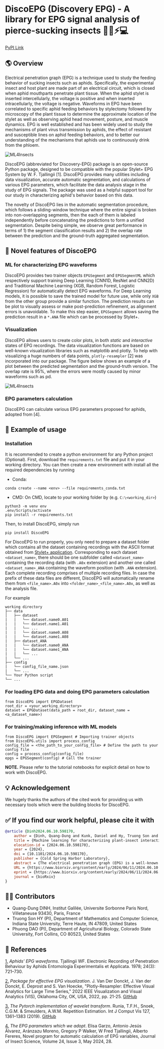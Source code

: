 # DiscoEPG (Discovery EPG) - A library for EPG signal analysis of pierce-sucking insects 🐞🍃⚡💻
[PyPI Link](https://pypi.org/project/DiscoEPG/)
## 🌎 Overview
Electrical penetration graph (EPG) is a technique used to study the feeding behavior of sucking insects such as aphids. Specifically, the experimental insect and host plant are made part of an electrical circuit, which is closed when aphid mouthparts penetrate plant tissue. When the aphid stylet is inserted intercellularly, the voltage is positive and when inserted intracellularly, the voltage is negative. Waveforms in EPG have been correlated to specific aphid feeding behaviors by stylectomy followed by microscopy of the plant tissue to determine the approximate location of the stylet as well as observing aphid head movement, posture, and muscle dynamics. EPG is well established and has been widely used to study the mechanisms of plant virus transmission by aphids, the effect of resistant and susceptible lines on aphid feeding behaviors, and to better our understanding of the mechanisms that aphids use to continuously drink from the phloem. 

![ML4Insects](/figures/workflow.png "Workflow of the segmentation approach used in the package.")

DiscoEPG (abbreviated for Discovery-EPG) package is an open-source Python package, designed to be compatible with the popular Stylet+ EPG System by W. F. Tjallingii [1]. DiscoEPG provides many utilities including data visualization, accurate automatic segmentation, and calculations of various EPG parameters, which facilitate the data analysis stage in the study of EPG signals. The package was used as a helpful support tool for our study in characterizing aphid's behavior based on this data. 

The novelty of DiscoEPG lies in the automatic segmentation procedure, which follows a sliding-window technique where the entire signal is broken into non-overlapping segments, then the each of them is labeled independently before concatenating the predictions to form a unified segmentation. Despite being simple, we observe great performance in terms of 1) the segment classification results and 2) the overlap rate between the prediction and the ground-truth aggregated segmentation. 

## 📁 Novel features of DiscoEPG

### ML for characterizing EPG waveforms
DiscoEPG provides two trainer objects `EPGSegment` and `EPGSegmentML` which respectively support training Deep Learning (CNN1D, ResNet and CNN2D) and Traditional Machine Learning (XGB, Random Forest, Logistic Regression) for automatically detect EPG waveforms. For Deep Learning models, it is possible to save the trained model for future use, while only `XGB` from the other group provide a similar function. The prediction results can be plot to visually assess or make post-prediction refinement, as alignment errors is unavoidable. To make this step easier, `EPGSegment` allows saving the prediction result in a `*.ANA` file which can be processed by Stylet+. 

### Visualization
DiscoEPG allows users to create color plots,  in both _static_ and _interactive_ states of EPG recordings. The data visualization functions are based on well-known visualization libraries such as matplotlib and plotly. To help with visualizing a huge numbers of data points, `plotly-resampler` [2] was incorporated into our package. The figure below shows an example of a plot between the predicted segmentation and the ground-truth version. The overlap rate is 95%, where the errors were mostly caused by minor waveforms such as pd. 

![ML4Insects](/figures/prediction.png)

### EPG parameters calculation 
DiscoEPG can calculate various EPG parameters proposed for aphids, adopted from [4].

### 
## 📓 Example of usage

### Installation
It is recommended to create a python environment for any Python project (Optional). First,  download the `requirements.txt` file and put it in your working directory. You can then create a new environment with install all the required dependencies by running
+ Conda:
```
conda create --name <env> --file requirements_conda.txt
```

+ CMD: On CMD, locate to your working folder by (e.g. `C:\<working_dir>`)
```
python3 -m venv env
.env/Scripts/activate
pip install -r requirements.txt
```

Then, to install DiscoEPG, simply run 

``` 
pip install DiscoEPG
```

For DiscoEPG to run properly, you only need to prepare a dataset folder which contains all the dataset containing recordings with the ASCII format obtained from [Stylet+ application](https://www.DiscoEPGystems.eu/). Corresponding to each dataset `<dataset_name>`, there should be one subfolder called `<dataset_name>` containing the recording data (with `.A0x` extension) and another one called `<dataset_name>_ANA` containing the waveform position (with `.ANA` extension). Each complete recording comprises of multiple recording files. In case the prefix of these data files are different, DiscoEPG will automatically rename them from `<file_name>.A0x` into `<folder_name>_<file_name>.A0x`, as well as the analysis file.

For example 
```
working directory
├── data
│   ├── dataset
|   |   └── dataset.name0.A01
|   |   └── dataset.name1.A01
|   |   └── ...
|   |   └── dataset.name0.A08
|   |   └── dataset.name1.A08
|   ├── dataset_ANA
|   |   └── dataset.name0_ANA
|   |   └── dataset.name1_ANA
|   |   └── ...
|   └── ...
├── config
|   └── config_file_name.json
|	└── ...
└── Your Python script
└── ...
```

### For loading EPG data and doing EPG parameters calculation
```
from DiscoEPG import EPGDataset
root_dir = <your_working_directory>
dataset = EPGDataset(data_path = root_dir, dataset_name = <a_dataset_name>)
```

### For training/making inference with ML models
```
from DiscoEPG import EPGSegment # Importing trainer objects
from DiscoEPG.utils import process_config
config_file = <the_path_to_your_config_file> # Define the path to your config file
config = process_config(config_file)
epgs = EPGSegment(config) # Call the trainer
```
**NOTE.** Please refer to the tutorial notebooks for explicit detail on how to work with DiscoEPG. 

## 💡 Acknowledgement
We hugely thanks the authors of the cited work for providing us with necessary tools which were the building blocks for DiscoEPG. 

## ✅ If you find our work helpful, please cite it with

```bibtex
@article {Dinh2024.06.10.598170,
	author = {Dinh, Quang-Dung and Kunk, Daniel and Hy, Truong Son and Nalam, Vamsi J and Dao, Phuong},
	title = {Machine learning for characterizing plant-insect interactions through electrical penetration graphic signal},
	elocation-id = {2024.06.10.598170},
	year = {2024},
	doi = {10.1101/2024.06.10.598170},
	publisher = {Cold Spring Harbor Laboratory},
	abstract = {The electrical penetration graph (EPG) is a well-known technique that provides insights into the feeding behavior of insects with piercing-sucking mouthparts, mostly hemipterans. Since its inception in the 1960s, EPG has become indispensable in studying plant-insect interactions, revealing critical information about host plant selection, plant resistance, virus transmission, and responses to environmental factors. By integrating the plant and insect into an electrical circuit, EPG allows researchers to identify specific feeding behaviors based on distinct waveform patterns associated with activities within plant tissues. However, the traditional manual analysis of EPG waveform data is time-consuming and labor-intensive, limiting research throughput. This study presents a novel machine-learning approach to automate the segmentation and classification of EPG signals. We rigorously evaluated six diverse machine learning models, including neural networks, tree-based models, and logistic regressions, using an extensive dataset from aphid feeding experiments. Our results demonstrate that a Residual Network (ResNet) architecture achieved the highest overall waveform classification accuracy of 96.8\% and highest segmentation overlap rate of 84.4\%, highlighting the potential of machine learning for accurate and efficient EPG analysis. This automated approach promises to accelerate research in this field significantly and has the potential to be generalized to other insect species and experimental settings. Our findings underscore the value of applying advanced computational techniques to complex biological datasets, paving the way for a more comprehensive understanding of insect-plant interactions and their broader ecological implications. The source code for all experiments conducted within this study is publicly available at https://github.com/HySonLab/ML4InsectsCompeting Interest StatementThe authors have declared no competing interest.},
	URL = {https://www.biorxiv.org/content/early/2024/06/11/2024.06.10.598170},
	eprint = {https://www.biorxiv.org/content/early/2024/06/11/2024.06.10.598170.full.pdf},
	journal = {bioRxiv}
}
```

## 🧑‍🔬 Contributors
* Quang-Dung DINH, Institut Galilée, Universite Sorbonne Paris Nord, Villetaneuse 93430, Paris, France
* Truong Son HY (PI), Department of Mathematics and Computer Science, Indiana State University, Terre Haute, IN 47809, United States
* Phuong DAO (PI), Department of Agricultural Biology, Colorado State University, Fort Collins, CO 80523, United States

## 📖 References
[1.](https://onlinelibrary.wiley.com/doi/10.1111/j.1570-7458.1978.tb02836.x) _Aphids' EPG waveforms_. Tjallingii WF. Electronic Recording of Penetration Behaviour by Aphids Entomologia Experimentalis et Applicata. 1978; 24(3): 721–730.

[2.](https://ieeexplore.ieee.org/document/9973221) _Package for effective EPG visualization_. J. Van Der Donckt, J. Van der Donckt, E. Deprost and S. Van Hoecke, "Plotly-Resampler: Effective Visual Analytics for Large Time Series," 2022 IEEE Visualization and Visual Analytics (VIS), Oklahoma City, OK, USA, 2022, pp. 21-25. [GitHub](https://github.com/predict-idlab/plotly-resampler) 

[3.](https://link.springer.com/article/10.1007/s11263-019-01194-0) _The Pytorch implementation of wavelet transform_. Runia, T.F.H., Snoek, C.G.M. & Smeulders, A.W.M. Repetition Estimation. Int J Comput Vis 127, 1361–1383 (2019). [GitHub](https://github.com/tomrunia/PyTorchWavelets) 

[4.](https://academic.oup.com/jinsectscience/article/24/3/28/7701043) _The EPG parameters which we adopt_. Elisa Garzo, Antonio Jesús Álvarez, Aránzazu Moreno, Gregory P Walker, W Fred Tjallingii, Alberto Fereres, Novel program for automatic calculation of EPG variables, Journal of Insect Science, Volume 24, Issue 3, May 2024, 28.
